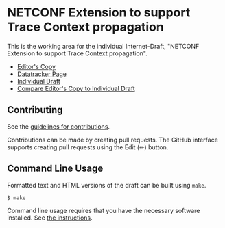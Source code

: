 # NETCONF Extension to support Trace Context propagation

This is the working area for the individual Internet-Draft, "NETCONF Extension to support Trace Context propagation".

* [Editor's Copy](https://janlindblad.github.io/trace-ctx-extension/#go.draft-ietf-netconf-trace-ctx-extension.html)
* [Datatracker Page](https://datatracker.ietf.org/doc/draft-ietf-netconf-trace-ctx-extension)
* [Individual Draft](https://datatracker.ietf.org/doc/html/draft-ietf-netconf-trace-ctx-extension)
* [Compare Editor's Copy to Individual Draft](https://janlindblad.github.io/trace-ctx-extension/#go.draft-ietf-netconf-trace-ctx-extension.diff)


## Contributing

See the
[guidelines for contributions](https://github.com/janlindblad/trace-ctx-extension/blob/main/CONTRIBUTING.md).

Contributions can be made by creating pull requests.
The GitHub interface supports creating pull requests using the Edit (✏) button.


## Command Line Usage

Formatted text and HTML versions of the draft can be built using `make`.

```sh
$ make
```

Command line usage requires that you have the necessary software installed.  See
[the instructions](https://github.com/martinthomson/i-d-template/blob/main/doc/SETUP.md).

